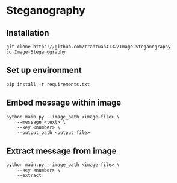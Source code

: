 # Steganography

## Installation

```
git clone https://github.com/trantuan4132/Image-Steganography
cd Image-Steganography
```

## Set up environment

```
pip install -r requirements.txt
```

## Embed message within image

```
python main.py --image_path <image-file> \
    --message <text> \
    --key <number> \
    --output_path <output-file>
```

## Extract message from image

```
python main.py --image_path <image-file> \
    --key <number> \
    --extract
```